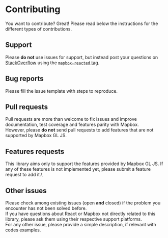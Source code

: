 # Contributing

You want to contribute? Great! Please read below the instructions for the different types of contributions.

## Support

Please **do not** use issues for support, but instead post your questions on [StackOverflow](https://stackoverflow.com/) using the [`mapbox-reacted` tag](https://stackoverflow.com/questions/tagged/mapbox-reacted).

## Bug reports

Please fill the issue template with steps to reproduce.

## Pull requests

Pull requests are more than welcome to fix issues and improve documentation, test coverage and features parity with Mapbox.\
However, please **do not** send pull requests to add features that are not supported by Mapbox GL JS.

## Features requests

This library aims only to support the features provided by Mapbox GL JS. If any of these features is not implemented yet, please submit a feature request to add it.\

## Other issues

Please check among existing issues (open **and** closed) if the problem you encounter has not been solved before.\
If you have questions about React or Mapbox not directly related to this library, please ask them using their respective support platforms.\
For any other issue, please provide a simple description, if relevant with codes examples.